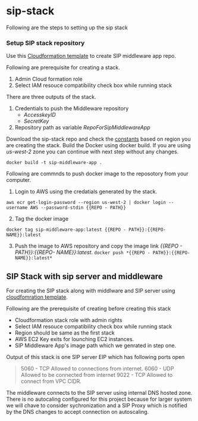 # sip-stack

Following are the steps to setting up the sip stack 

### Setup SIP stack repository 
Use this [Cloudformation template](/cloudformation/SIP-stack-repo-publisher-step-1.yaml) to create SIP middleware app repo. 

Following are prerequisite for creating a stack. 
 1. Admin Cloud formation role 
 2. Select IAM resouce compatibility check box while running stack

There are three outputs of the stack. 


1. Credentials to push the Middleware repository 
   * *AccesskeyID* 
   * *SecretKey*
2. Repository path as variable *RepoForSipMiddlewareApp*

Download the sip-stack repo and check the [constants](constants.js) based on region you are creating the stack. Build the Docker using docker build.  If you are using *us-west-2* zone you can continue with next step without any changes.  

``` docker build -t sip-middleware-app . ```

Following are commnds to push docker image to the reposotory from your computer. 

1. Login to AWS using the credatials generated by the stack. 

```aws ecr get-login-password --region us-west-2 | docker login --username AWS --password-stdin {{REPO - PATH}} ```

2. Tag the docker image 

``` docker tag sip-middleware-app:latest {{REPO - PATH}}:{{REPO- NAME}}:latest ```

3. Push the image to AWS repository and copy the image link  *{{REPO - PATH}}:{{REPO- NAME}}:latest*.
``` docker push *{{REPO - PATH}}:{{REPO- NAME}}:latest* ```

## SIP Stack with sip server and middleware

For creating the SIP stack along with middlware and SIP server using [cloudfomration template](cloudformation/Sip-stack-vpc-publisher-step-2.yaml).

Following are the prerequisite of creating before creating this stack
-  Cloudformation stack role with admin rights
- Select IAM resouce compatibility check box while running stack
- Region should be same as the first stack 
- AWS EC2 Key exits for lounching EC2 instances. 
- SIP Middleware App's image path which we genrated in step one. 

Output of this stack is one SIP server EIP which has following ports open 
>  5060 - TCP Allowed to connections from internet.
>  6060 - UDP Allowed to be connected from internet
>  9022 - TCP Allowed to connect from VPC CIDR. 

The middleware connects to the SIP server using internal DNS hosted zone. There is no autocaling configured for this project because for larger system we will chave to consider sychronization and a SIP Proxy which is notified by the DNS changes to accept connection on autoscaling. 
